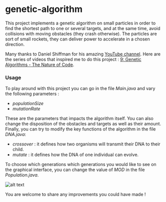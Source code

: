 # genetic-algorithm
This project implements a genetic algorithm on small particles in order to find the shortest path to one or several targets, and at the same time, avoid collisions with moving obstacles (they crash otherwise). The particles are sort of small rockets, they can deliver power to accelerate in a chosen direction.

Many thanks to Daniel Shiffman for his amazing [YouTube channel](https://www.youtube.com/user/shiffman). Here are the series of videos that inspired me to do this project : [9: Genetic Algorithms - The Nature of Code](https://www.youtube.com/playlist?list=PLRqwX-V7Uu6bJM3VgzjNV5YxVxUwzALHV).

### Usage

To play around with this project you can go in the file *Main.java* and vary the following parameters :

  * _populationSize_
  * _mutationRate_
  
These are the parameters that impacts the algorithm itself. You can also change the disposition of the obstacles and targets as well as their amount. Finally, you can try to modify the key functions of the algorithm in the file *DNA.java*:

  * _crossover_ : it defines how two organisms will transmit their DNA to their child.
  * _mutate_ : it defines how the DNA of one individual can evolve.
  
To choose which generations which generations you would like to see on the graphical interface, you can change the value of _MOD_ in the file _Population.java_.

![alt text](https://github.com/vcoppe/genetic-algorithm/blob/master/ga.png "genetic-algorithm")

You are welcome to share any improvements you could have made !
